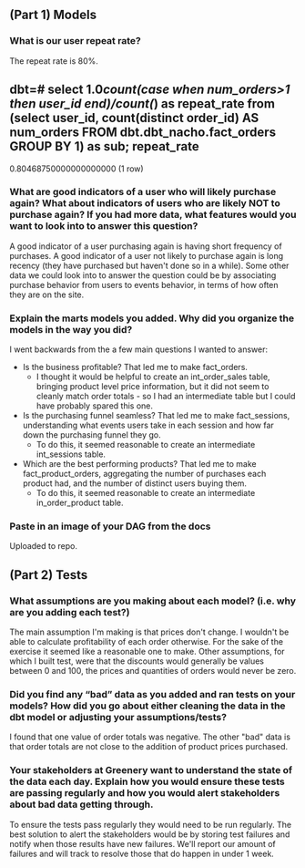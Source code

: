 ## (Part 1) Models

### What is our user repeat rate?
The repeat rate is 80%.

dbt=# select 1.0*count(case when num_orders>1 then user_id end)/count(*) as repeat_rate from (select user_id, count(distinct order_id) AS num_orders FROM dbt.dbt_nacho.fact_orders GROUP BY 1) as sub;
      repeat_rate       
------------------------
 0.80468750000000000000
(1 row)

### What are good indicators of a user who will likely purchase again? What about indicators of users who are likely NOT to purchase again? If you had more data, what features would you want to look into to answer this question?
A good indicator of a user purchasing again is having short frequency of purchases.
A good indicator of a user not likely to purchase again is long recency (they have purchased but haven't done so in a while).
Some other data we could look into to answer the question could be by associating purchase behavior from users to events behavior, in terms of how often they are on the site.

### Explain the marts models you added. Why did you organize the models in the way you did?
I went backwards from the a few main questions I wanted to answer:
* Is the business profitable? That led me to make fact_orders.
    * I thought it would be helpful to create an int_order_sales table, bringing product level price information, but it did not seem to cleanly match order totals - so I had an intermediate table but I could have probably spared this one.
* Is the purchasing funnel seamless? That led me to make fact_sessions, understanding what events users take in each session and how far down the purchasing funnel they go.
    * To do this, it seemed reasonable to create an intermediate int_sessions table.
* Which are the best performing products? That led me to make fact_product_orders, aggregating the number of purchases each product had, and the number of distinct users buying them.
    * To do this, it seemed reasonable to create an intermediate in_order_product table.

### Paste in an image of your DAG from the docs
Uploaded to repo.

## (Part 2) Tests

### What assumptions are you making about each model? (i.e. why are you adding each test?)
The main assumption I'm making is that prices don't change. I wouldn't be able to calculate profitability of each order otherwise. For the sake of the exercise it seemed like a reasonable one to make.
Other assumptions, for which I built test, were that the discounts would generally be values between 0 and 100, the prices and quantities of orders would never be zero.

### Did you find any “bad” data as you added and ran tests on your models? How did you go about either cleaning the data in the dbt model or adjusting your assumptions/tests?
I found that one value of order totals was negative. The other "bad" data is that order totals are not close to the addition of product prices purchased.

### Your stakeholders at Greenery want to understand the state of the data each day. Explain how you would ensure these tests are passing regularly and how you would alert stakeholders about bad data getting through.
To ensure the tests pass regularly they would need to be run regularly. The best solution to alert the stakeholders would be by storing test failures and notify when those results have new failures. We'll report our amount of failures and will track to resolve those that do happen in under 1 week.